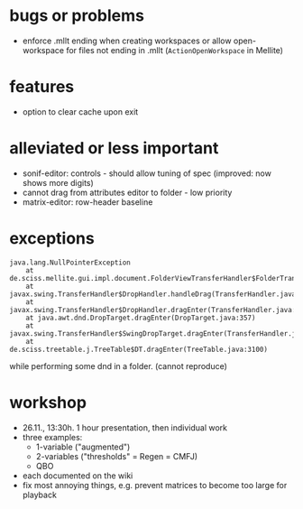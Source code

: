 # bugs or problems

- enforce .mllt ending when creating workspaces or allow open-workspace for files not ending in .mllt
  (`ActionOpenWorkspace` in Mellite)

# features

- option to clear cache upon exit

# alleviated or less important

- sonif-editor: controls - should allow tuning of spec (improved: now shows more digits)
- cannot drag from attributes editor to folder - low priority
- matrix-editor: row-header baseline

# exceptions

    java.lang.NullPointerException
    	at de.sciss.mellite.gui.impl.document.FolderViewTransferHandler$FolderTransferHandler$.canImport(FolderViewTransferHandler.scala:79)
    	at javax.swing.TransferHandler$DropHandler.handleDrag(TransferHandler.java:1459)
    	at javax.swing.TransferHandler$DropHandler.dragEnter(TransferHandler.java:1478)
    	at java.awt.dnd.DropTarget.dragEnter(DropTarget.java:357)
    	at javax.swing.TransferHandler$SwingDropTarget.dragEnter(TransferHandler.java:1238)
    	at de.sciss.treetable.j.TreeTable$DT.dragEnter(TreeTable.java:3100)

while performing some dnd in a folder. (cannot reproduce)

# workshop

- 26.11., 13:30h. 1 hour presentation, then individual work
- three examples: 
    - 1-variable ("augmented")
    - 2-variables ("thresholds" = Regen = CMFJ)
    - QBO
- each documented on the wiki
- fix most annoying things, e.g. prevent matrices to become too large for playback
